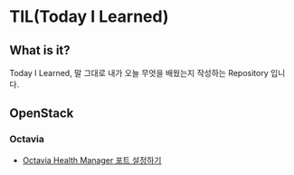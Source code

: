 # TIL(Today I Learned)

## What is it?
Today I Learned, 말 그대로 내가 오늘 무엇을 배웠는지 작성하는 Repository 입니다.

## OpenStack
### Octavia
- [Octavia Health Manager 포트 설정하기](/OpenStack/Octavia/Octavia_Health_Manager_Port설정.md)